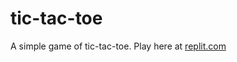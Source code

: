 # tic-tac-toe
A simple game of tic-tac-toe.
Play here at <a href="https://replit.com/@EricBratton/tic-tac-toe#game.rb">replit.com</a>